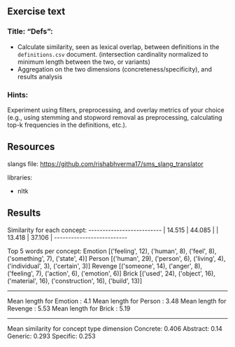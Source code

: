 ## Exercise text

### Title: “Defs”: 

- Calculate similarity, seen as lexical overlap, between definitions in the `definitions.csv` document. (intersection cardinality normalized to minimum length between the two, or variants)
- Aggregation on the two dimensions (concreteness/specificity), and results analysis

### Hints:
Experiment using filters, preprocessing, and overlay metrics of your choice 
(e.g., using stemming and stopword removal as preprocessing, calculating top-k frequencies in the
definitions, etc.).

## Resources

slangs file: https://github.com/rishabhverma17/sms_slang_translator

libraries: 

- nltk

## Results

Similarity for each concept:
                 --------------------------
                 |   14.515   |   44.085  |
                 |   13.418   |   37.106  |
                 --------------------------

Top 5 words per concept:
Emotion
[('feeling', 12), ('human', 8), ('feel', 8), ('something', 7), ('state', 4)]
Person
[('human', 29), ('person', 6), ('living', 4), ('individual', 3), ('certain', 3)]
Revenge
[('someone', 14), ('anger', 8), ('feeling', 7), ('action', 6), ('emotion', 6)]
Brick
[('used', 24), ('object', 16), ('material', 16), ('construction', 16), ('build', 13)]

-----------------------------

Mean length for  Emotion :  4.1
Mean length for  Person :  3.48
Mean length for  Revenge :  5.53
Mean length for  Brick :  5.19

-----------------------------

Mean similarity for concept type dimension
Concrete:  0.406
Abstract:  0.14
Generic:   0.293
Specific:  0.253
